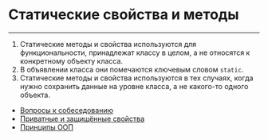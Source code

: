 # Статические свойства и методы
____

1. Статические методы и свойства используются для функциональности, принадлежат классу в целом, а не относятся к конкретному объекту класса. 
2. В объявлении класса они помечаются ключевым словом `static`. 
3. Статические методы и свойства используются в тех случаях, когда нужно сохранить данные на уровне класса, а не какого-то одного объекта. 

- [Вопросы к собеседованию](../../README.md)
- [Приватные и защищённые свойства](./propertydef.md)
- [Принципы ООП](./principles.md)